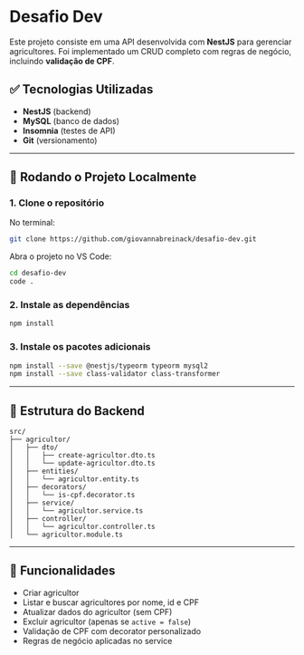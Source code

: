 # Desafio Dev 

Este projeto consiste em uma API desenvolvida com **NestJS** para gerenciar agricultores. Foi implementado um CRUD completo com regras de negócio, incluindo **validação de CPF**.

## ✅ Tecnologias Utilizadas

- **NestJS** (backend)
- **MySQL** (banco de dados)
- **Insomnia** (testes de API)
- **Git** (versionamento)

---

## 🚀 Rodando o Projeto Localmente

### 1. Clone o repositório

No terminal:

```bash
git clone https://github.com/giovannabreinack/desafio-dev.git
```

Abra o projeto no VS Code:

```bash
cd desafio-dev
code .
```

### 2. Instale as dependências

```bash
npm install
```

### 3. Instale os pacotes adicionais

```bash
npm install --save @nestjs/typeorm typeorm mysql2
npm install --save class-validator class-transformer
```

---

## 📁 Estrutura do Backend

```
src/
├── agricultor/
│   ├── dto/
│   │   ├── create-agricultor.dto.ts
│   │   └── update-agricultor.dto.ts
│   ├── entities/
│   │   └── agricultor.entity.ts
│   ├── decorators/
│   │   └── is-cpf.decorator.ts
│   ├── service/
│   │   └── agricultor.service.ts
│   ├── controller/
│   │   └── agricultor.controller.ts
│   └── agricultor.module.ts
```

---

## 📌 Funcionalidades

- Criar agricultor
- Listar e buscar agricultores por nome, id e CPF
- Atualizar dados do agricultor (sem CPF)
- Excluir agricultor (apenas se `active = false`)
- Validação de CPF com decorator personalizado
- Regras de negócio aplicadas no service



